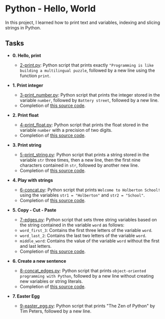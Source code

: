 # Python - Hello, World

In this project, I learned how to print text and variables, indexing and slicing strings in Python.

## Tasks
* **0. Hello, print**
    * [2-print.py](./2-print.py): Python script that prints exactly `"Programming is like building a multilingual puzzle`, followed by a new line using the function `print`.

* **1. Print integer**
    * [3-print_number.py](./3-print_number.py): Python script that prints the integer stored
     in the variable `number`, followed by `Battery street`, followed by a new line.
    * Completion of [this source code](https://github.com/holbertonschool/0x00.py/blob/master/3-print_number.py).

* **2. Print float**
    * [4-print_float.py](./4-print_float.py): Python script that prints the float stored
    in the variable `number` with a precision of two digits.
    * Completion of [this source code](https://github.com/holbertonschool/0x00.py/blob/master/4-print_float.py).

* **3. Print string**
    * [5-print_string.py](./5-print_string.py): Python script that prints a string stored
    in the variable `str` three times, then a new line, then the first nine characters
    contained in `str`, followed by another new line.
    * Completion of [this source code](https://github.com/holbertonschool/0x00.py/blob/master/5-print_string.py).

* **4. Play with strings**
    * [6-concat.py](./6-concat.py): Python script that prints `Welcome to Holberton
    School!` using the variables `str1 = "Holberton"` and `str2 = "School"`.
    * Completion of [this source code](https://github.com/holbertonschool/0x00.py/blob/master/6-concat.py).

* **5. Copy - Cut - Paste**
    * [7-edges.py](./7-edges.py): Python script that sets three string variables based
    on the string contained in the variable `word` as follows:
    * `word_first_3`: Contains the first three letters of the variable `word`.
    * `word_last_2`: Contains the last two letters of the variable `word`.
    * `middle_word`: Contains the value of the variable `word` without the first and last letters.
    * Completion of [this source code](https://github.com/holbertonschool/0x00.py/blob/master/7-edges.py).

* **6. Create a new sentence**
    * [8-concat_edges.py](./8-concat_edges.py): Python script that prints `object-oriented
    programming with Python`, followed by a new line without creating new variables or
    string literals.
    * Completion of [this source code](https://github.com/holbertonschool/0x00.py/blob/master/8-concat_edges.py).

* **7. Easter Egg**
    * [9-easter_egg.py](./9-easter_egg.py): Python script that prints "The Zen of Python" by
    Tim Peters, followed by a new line.
